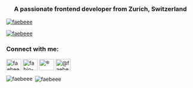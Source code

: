 <h3 align="center">A passionate frontend developer from Zurich, Switzerland</h3>

<p align="left"> <a href="https://github.com/ryo-ma/github-profile-trophy"><img src="https://github-profile-trophy.vercel.app/?username=faebeee" alt="faebeee" /></a> </p>

<p align="left"> <a href="https://twitter.com/faebeee" target="blank"><img src="https://img.shields.io/twitter/follow/faebeee?logo=twitter&style=for-the-badge" alt="faebeee" /></a> </p>

<p align="left">
<h3 align="left">Connect with me:</h3>
<a href="https://twitter.com/faebeee" target="blank"><img align="center" src="https://cdn.jsdelivr.net/npm/simple-icons@3.0.1/icons/twitter.svg" alt="faebeee" height="30" width="40" /></a>
<a href="https://linkedin.com/in/fabio-g-44638971" target="blank"><img align="center" src="https://cdn.jsdelivr.net/npm/simple-icons@3.0.1/icons/linkedin.svg" alt="fabio-g-44638971" height="30" width="40" /></a>
<a href="https://stackoverflow.com/users/®" target="blank"><img align="center" src="https://cdn.jsdelivr.net/npm/simple-icons@3.0.1/icons/stackoverflow.svg" alt="®" height="30" width="40" /></a>
<a href="https://medium.com/@faebeee" target="blank"><img align="center" src="https://cdn.jsdelivr.net/npm/simple-icons@3.0.1/icons/medium.svg" alt="@faebeee" height="30" width="40" /></a>
</p>


<p><img align="left" src="https://github-readme-stats.vercel.app/api/top-langs/?username=faebeee&layout=compact" alt="faebeee" /></p>

<p>&nbsp;<img align="center" src="https://github-readme-stats.vercel.app/api?username=faebeee&show_icons=true" alt="faebeee" /></p>
